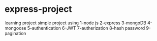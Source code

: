 # express-project
learning project
simple project using 
1-node js
2-express
3-mongoDB
4-mongoose
5-authentication
6-JWT
7-autherization
8-hash password
9-pagination

